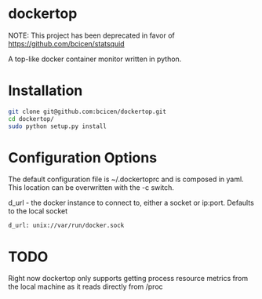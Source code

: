 dockertop
=========

NOTE: This project has been deprecated in favor of https://github.com/bcicen/statsquid

A top-like docker container monitor written in python.

Installation
============

```bash
git clone git@github.com:bcicen/dockertop.git
cd dockertop/
sudo python setup.py install
```

Configuration Options
=============

The default configuration file is ~/.dockertoprc and is composed in yaml. This location can be overwritten with the -c switch.

d_url - the docker instance to connect to, either a socket or ip:port. Defaults to the local socket 
```
d_url: unix://var/run/docker.sock
```

TODO
=============

Right now dockertop only supports getting process resource metrics from the local machine as it reads directly from /proc
